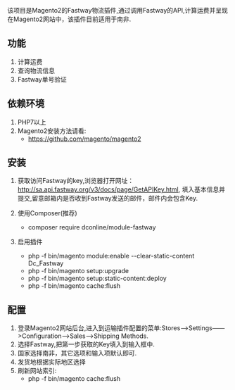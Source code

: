 该项目是Magento2的Fastway物流插件,通过调用Fastway的API,计算运费并呈现在Magento2网站中，该插件目前适用于南非.

## 功能
1. 计算运费
2. 查询物流信息
3. Fastway单号验证

## 依赖环境
1. PHP7以上
2. Magento2安装方法请看:
    - https://github.com/magento/magento2

## 安装
1. 获取访问Fastway的key,浏览器打开网址：http://sa.api.fastway.org/v3/docs/page/GetAPIKey.html, 填入基本信息并提交,留意邮箱内是否收到Fastway发送的邮件，邮件内会包含Key.

2. 使用Composer(推荐)
    - composer require dconline/module-fastway

3. 启用插件
    - php -f bin/magento module:enable --clear-static-content Dc_Fastway
    - php -f bin/magento setup:upgrade
    - php -f bin/magento setup:static-content:deploy
    - php -f bin/magento cache:flush

## 配置
1. 登录Magento2网站后台,进入到运输插件配置的菜单:Stores——>Settings——>Configuration——>Sales——>Shipping Methods.
2. 选择Fastway,把第一步获取的Key填入到输入框中.
3. 国家选择南非，其它选项和输入项默认即可.
4. 发货地根据实际地区选择
4. 刷新网站索引:
    - php -f bin/magento cache:flush

